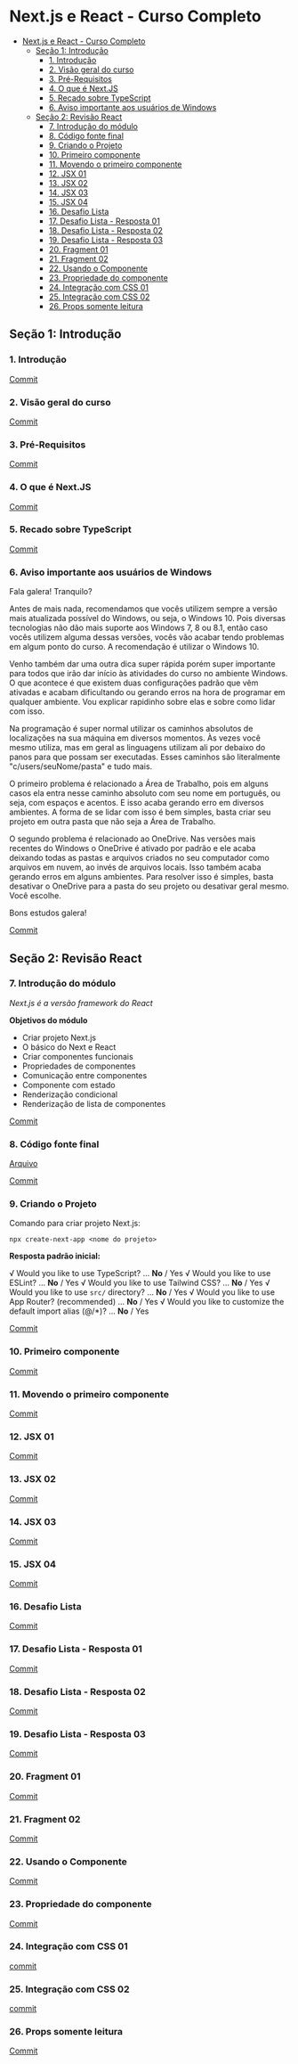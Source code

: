 # Next.js e React - Curso Completo

- [Next.js e React - Curso Completo](#nextjs-e-react---curso-completo)
	- [Seção 1: Introdução](#seção-1-introdução)
		- [1. Introdução](#1-introdução)
		- [2. Visão geral do curso](#2-visão-geral-do-curso)
		- [3. Pré-Requisitos](#3-pré-requisitos)
		- [4. O que é Next.JS](#4-o-que-é-nextjs)
		- [5. Recado sobre TypeScript](#5-recado-sobre-typescript)
		- [6. Aviso importante aos usuários de Windows](#6-aviso-importante-aos-usuários-de-windows)
	- [Seção 2: Revisão React](#seção-2-revisão-react)
		- [7. Introdução do módulo](#7-introdução-do-módulo)
		- [8. Código fonte final](#8-código-fonte-final)
		- [9. Criando o Projeto](#9-criando-o-projeto)
		- [10. Primeiro componente](#10-primeiro-componente)
		- [11. Movendo o primeiro componente](#11-movendo-o-primeiro-componente)
		- [12. JSX 01](#12-jsx-01)
		- [13. JSX 02](#13-jsx-02)
		- [14. JSX 03](#14-jsx-03)
		- [15. JSX 04](#15-jsx-04)
		- [16. Desafio Lista](#16-desafio-lista)
		- [17. Desafio Lista - Resposta 01](#17-desafio-lista---resposta-01)
		- [18. Desafio Lista - Resposta 02](#18-desafio-lista---resposta-02)
		- [19. Desafio Lista - Resposta 03](#19-desafio-lista---resposta-03)
		- [20. Fragment 01](#20-fragment-01)
		- [21. Fragment 02](#21-fragment-02)
		- [22. Usando o Componente](#22-usando-o-componente)
		- [23. Propriedade do componente](#23-propriedade-do-componente)
		- [24. Integração com CSS 01](#24-integração-com-css-01)
		- [25. Integração com CSS 02](#25-integração-com-css-02)
		- [26. Props somente leitura](#26-props-somente-leitura)


## Seção 1: Introdução

### 1. Introdução

[Commit](https://github.com/Alexandresl/curso-next-react/tree/3a3a2d477ea6c912d47bceef2edff5fa6b2707f4)

### 2. Visão geral do curso

[Commit](https://github.com/Alexandresl/curso-next-react/tree/25ccafc0307540e08dbfc465a76759177d31915d)

### 3. Pré-Requisitos

[Commit](https://github.com/Alexandresl/curso-next-react/tree/8d59e67e6a88b95d6e6b20c1aaf80bff5ea0c09c)

### 4. O que é Next.JS

[Commit](https://github.com/Alexandresl/curso-next-react/tree/9a7a978aac53c5e84738ad98161fab251103a854)

### 5. Recado sobre TypeScript

[Commit](https://github.com/Alexandresl/curso-next-react/tree/cc48a1d86d5fd465d6eb4e1bc027274941337d16)

### 6. Aviso importante aos usuários de Windows

Fala galera! Tranquilo?

Antes de mais nada, recomendamos que vocês utilizem sempre a versão mais atualizada possível do Windows, ou seja, o Windows 10. Pois diversas tecnologias não dão mais suporte aos Windows 7, 8 ou 8.1, então caso vocês utilizem alguma dessas versões, vocês vão acabar tendo problemas em algum ponto do curso. A recomendação é utilizar o Windows 10.

Venho também dar uma outra dica super rápida porém super importante para todos que irão dar início às atividades do curso no ambiente Windows. O que acontece é que existem duas configurações padrão que vêm ativadas e acabam dificultando ou gerando erros na hora de programar em qualquer ambiente. Vou explicar rapidinho sobre elas e sobre como lidar com isso.

Na programação é super normal utilizar os caminhos absolutos de localizações na sua máquina em diversos momentos. Às vezes você mesmo utiliza, mas em geral as linguagens utilizam ali por debaixo do panos para que possam ser executadas. Esses caminhos são literalmente "c/users/seuNome/pasta" e tudo mais.

O primeiro problema é relacionado a Área de Trabalho, pois em alguns casos ela entra nesse caminho absoluto com seu nome em português, ou seja, com espaços e acentos. E isso acaba gerando erro em diversos ambientes. A forma de se lidar com isso é bem simples, basta criar seu projeto em outra pasta que não seja a Área de Trabalho.

O segundo problema é relacionado ao OneDrive. Nas versões mais recentes do Windows o OneDrive é ativado por padrão e ele acaba deixando todas as pastas e arquivos criados no seu computador como arquivos em nuvem, ao invés de arquivos locais. Isso também acaba gerando erros em alguns ambientes. Para resolver isso é simples, basta desativar o OneDrive para a pasta do seu projeto ou desativar geral mesmo. Você escolhe.

Bons estudos galera!

[Commit](https://github.com/Alexandresl/curso-next-react/tree/0a41377a5eb470e890431d066ad480a6152f6e97)

## Seção 2: Revisão React

### 7. Introdução do módulo

*Next.js é a versão framework do React*

**Objetivos do módulo**

- Criar projeto Next.js
- O básico do Next e React
- Criar componentes funcionais
- Propriedades de componentes
- Comunicação entre componentes
- Componente com estado
- Renderização condicional
- Renderização de lista de componentes

[Commit](https://github.com/Alexandresl/curso-next-react/tree/e42b545f5abc98d9419005317633ab672cf031b8)

### 8. Código fonte final

[Arquivo](Files/exercicios.zip)

[Commit](https://github.com/Alexandresl/curso-next-react/tree/fdbd405e7023482cb05aa1789eb48592c0e286ea)

### 9. Criando o Projeto

Comando para criar projeto Next.js:

```npx create-next-app <nome do projeto>```

**Resposta padrão inicial:**

√ Would you like to use TypeScript? ... **No** / Yes
√ Would you like to use ESLint? ... **No** / Yes
√ Would you like to use Tailwind CSS? ... **No** / Yes
√ Would you like to use `src/` directory? ... **No** / Yes
√ Would you like to use App Router? (recommended) ... **No** / Yes
√ Would you like to customize the default import alias (@/*)? ... **No** / Yes

[Commit](https://github.com/Alexandresl/curso-next-react/tree/006674afaf5dcff735beb9b91da711767428ea78)

### 10. Primeiro componente

[Commit](https://github.com/Alexandresl/curso-next-react/tree/a61f590b31c59d87ea0fa23e42aab2e0861827bb)

### 11. Movendo o primeiro componente

[Commit](https://github.com/Alexandresl/curso-next-react/tree/215436225d6d4586b483a180271347bafc27aca5)

### 12. JSX 01

[Commit](https://github.com/Alexandresl/curso-next-react/tree/9866237fb50bfa9d4522124a0acb398b3b6b627d)

### 13. JSX 02

[Commit](https://github.com/Alexandresl/curso-next-react/tree/63ed575a96f58339b699c324b763e355438313ab)

### 14. JSX 03	

[Commit](https://github.com/Alexandresl/curso-next-react/tree/825026ccf67314a062c18366b42418ca14bfe488)

### 15. JSX 04

[Commit](https://github.com/Alexandresl/curso-next-react/tree/d96498ad59bcf0eab2bc306178a86a9b9fbd4acd)

### 16. Desafio Lista

[Commit](https://github.com/Alexandresl/curso-next-react/tree/641a72aec824775a9d843bb86d8034b88a0683e4)

### 17. Desafio Lista - Resposta 01

[Commit](https://github.com/Alexandresl/curso-next-react/tree/8c7ac8b6cf8b04c3fdeb25dc3ef63c90fd2f09ec)

### 18. Desafio Lista - Resposta 02

[Commit](https://github.com/Alexandresl/curso-next-react/tree/4aa0e69cd5d5c393bc100e1556e481cd534c05f0)

### 19. Desafio Lista - Resposta 03

[Commit](https://github.com/Alexandresl/curso-next-react/tree/586b000a277ce0e7c0f0baf338fdae80337731e4)

### 20. Fragment 01

[Commit](https://github.com/Alexandresl/curso-next-react/tree/7d1822d8d27724ea40c2a154fcd14d71533f02c1)

### 21. Fragment 02

[Commit](https://github.com/Alexandresl/curso-next-react/tree/f74d56b723cff54dce1ba0f3e672d9a5a4624a13)

### 22. Usando o Componente

[Commit](https://github.com/Alexandresl/curso-next-react/tree/1da2aa2820e99a1549f2b95e0e465fc3a8aa246c)

### 23. Propriedade do componente

[Commit](https://github.com/Alexandresl/curso-next-react/tree/e70864b0d2b16ae8847c99b8c3556aaceb4041c2)

### 24. Integração com CSS 01

[commit](https://github.com/Alexandresl/curso-next-react/tree/5b744fff17349262b5bc70ffd4fe2be1f09f8413)

### 25. Integração com CSS 02

[commit](https://github.com/Alexandresl/curso-next-react/tree/9b91e3b5e20ed94ff674762629c21e545a5c635a)

### 26. Props somente leitura

[Commit]()